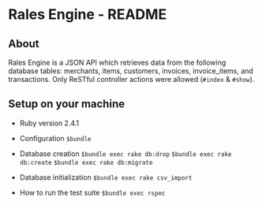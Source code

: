 # Rales Engine - README

## About

Rales Engine is a JSON API which retrieves data from the following database tables: merchants, items, customers, invoices, invoice_items, and transactions. Only ReSTful controller actions were allowed (`#index` & `#show`). 

## Setup on your machine

* Ruby version 2.4.1

* Configuration
`$bundle`

* Database creation
`$bundle exec rake db:drop`
`$bundle exec rake db:create`
`$bundle exec rake db:migrate`

* Database initialization
`$bundle exec rake csv_import`

* How to run the test suite
`$bundle exec rspec`
